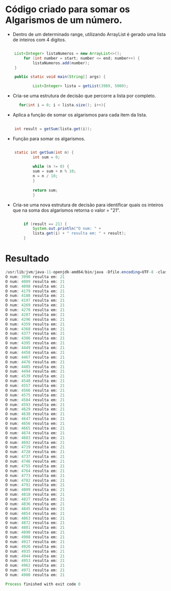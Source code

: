 # Código criado para somar os Algarismos de um número.

- Dentro de um determinado range, utilizando ArrayList é gerado uma lista de inteiros com 4 digitos.



~~~~JAVA

    List<Integer> listaNumeros = new ArrayList<>();
        for (int number = start; number <= end; number++) {
            listaNumeros.add(number);
    }

    public static void main(String[] args) {

            List<Integer> lista = getList(3989, 5000);
~~~~

- Cria-se uma estrutura de decisão que percorre a lista por completo.

~~~~JAVA
      for(int i = 0; i < lista.size(); i++){
~~~~

- Aplica a função de somar os algarismos para cada item da lista.

~~~~JAVA
    
    int result = getSum(lista.get(i));

~~~~

- Função para somar os algarismos.

~~~~JAVA

    static int getSum(int n) {
            int sum = 0;
    
            while (n != 0) {
            sum = sum + n % 10;
            n = n / 10;
            }
    
            return sum;
            }

~~~~

- Cria-se uma nova estrutura de decisão para identificar quais os inteiros que na soma dos algarismos retorna o valor = "21".

~~~~JAVA

        if (result == 21) {
            System.out.println("O num: " +
            lista.get(i) + " resulta em: " + result);
        }

~~~~

# Resultado

~~~~JAVA
/usr/lib/jvm/java-11-openjdk-amd64/bin/java -Dfile.encoding=UTF-8 -classpath /home/mari/projeto/JAVA/imersao-java-alura/alura-stickers/calcularAlgarismos/out/production/calcularAlgarismos calcularAlagarismos
O num: 3990 resulta em: 21
O num: 4089 resulta em: 21
O num: 4098 resulta em: 21
O num: 4179 resulta em: 21
O num: 4188 resulta em: 21
O num: 4197 resulta em: 21
O num: 4269 resulta em: 21
O num: 4278 resulta em: 21
O num: 4287 resulta em: 21
O num: 4296 resulta em: 21
O num: 4359 resulta em: 21
O num: 4368 resulta em: 21
O num: 4377 resulta em: 21
O num: 4386 resulta em: 21
O num: 4395 resulta em: 21
O num: 4449 resulta em: 21
O num: 4458 resulta em: 21
O num: 4467 resulta em: 21
O num: 4476 resulta em: 21
O num: 4485 resulta em: 21
O num: 4494 resulta em: 21
O num: 4539 resulta em: 21
O num: 4548 resulta em: 21
O num: 4557 resulta em: 21
O num: 4566 resulta em: 21
O num: 4575 resulta em: 21
O num: 4584 resulta em: 21
O num: 4593 resulta em: 21
O num: 4629 resulta em: 21
O num: 4638 resulta em: 21
O num: 4647 resulta em: 21
O num: 4656 resulta em: 21
O num: 4665 resulta em: 21
O num: 4674 resulta em: 21
O num: 4683 resulta em: 21
O num: 4692 resulta em: 21
O num: 4719 resulta em: 21
O num: 4728 resulta em: 21
O num: 4737 resulta em: 21
O num: 4746 resulta em: 21
O num: 4755 resulta em: 21
O num: 4764 resulta em: 21
O num: 4773 resulta em: 21
O num: 4782 resulta em: 21
O num: 4791 resulta em: 21
O num: 4809 resulta em: 21
O num: 4818 resulta em: 21
O num: 4827 resulta em: 21
O num: 4836 resulta em: 21
O num: 4845 resulta em: 21
O num: 4854 resulta em: 21
O num: 4863 resulta em: 21
O num: 4872 resulta em: 21
O num: 4881 resulta em: 21
O num: 4890 resulta em: 21
O num: 4908 resulta em: 21
O num: 4917 resulta em: 21
O num: 4926 resulta em: 21
O num: 4935 resulta em: 21
O num: 4944 resulta em: 21
O num: 4953 resulta em: 21
O num: 4962 resulta em: 21
O num: 4971 resulta em: 21
O num: 4980 resulta em: 21

Process finished with exit code 0

~~~~